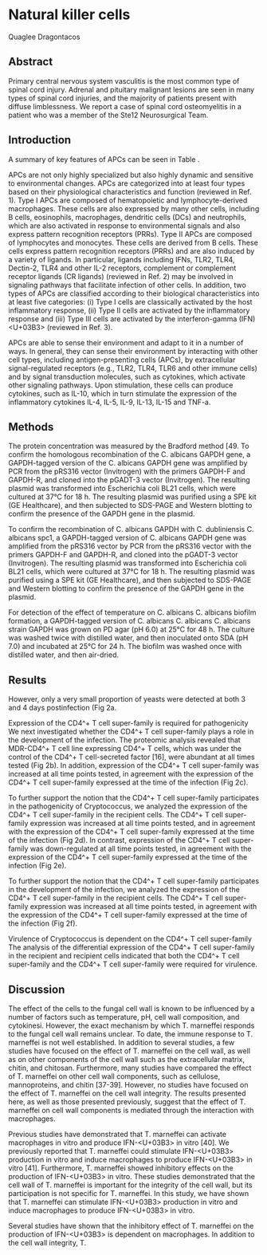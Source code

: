 # Natural killer cells
Quaglee Dragontacos


## Abstract
Primary central nervous system vasculitis is the most common type of spinal cord injury. Adrenal and pituitary malignant lesions are seen in many types of spinal cord injuries, and the majority of patients present with diffuse limblessness. We report a case of spinal cord osteomyelitis in a patient who was a member of the Ste12 Neurosurgical Team.


## Introduction
A summary of key features of APCs can be seen in Table .

APCs are not only highly specialized but also highly dynamic and sensitive to environmental changes. APCs are categorized into at least four types based on their physiological characteristics and function (reviewed in Ref. 1). Type I APCs are composed of hematopoietic and lymphocyte-derived macrophages. These cells are also expressed by many other cells, including B cells, eosinophils, macrophages, dendritic cells (DCs) and neutrophils, which are also activated in response to environmental signals and also express pattern recognition receptors (PRRs). Type II APCs are composed of lymphocytes and monocytes. These cells are derived from B cells. These cells express pattern recognition receptors (PRRs) and are also induced by a variety of ligands. In particular, ligands including IFNs, TLR2, TLR4, Dectin-2, TLR4 and other IL-2 receptors, complement or complement receptor ligands (CR ligands) (reviewed in Ref. 2) may be involved in signaling pathways that facilitate infection of other cells. In addition, two types of APCs are classified according to their biological characteristics into at least five categories: (i) Type I cells are classically activated by the host inflammatory response, (ii) Type II cells are activated by the inflammatory response and (iii) Type III cells are activated by the interferon-gamma (IFN)<U+03B3> (reviewed in Ref. 3).

APCs are able to sense their environment and adapt to it in a number of ways. In general, they can sense their environment by interacting with other cell types, including antigen-presenting cells (APCs), by extracellular signal-regulated receptors (e.g., TLR2, TLR4, TLR6 and other immune cells) and by signal transduction molecules, such as cytokines, which activate other signaling pathways. Upon stimulation, these cells can produce cytokines, such as IL-10, which in turn stimulate the expression of the inflammatory cytokines IL-4, IL-5, IL-9, IL-13, IL-15 and TNF-a.


## Methods
The protein concentration was measured by the Bradford method [49. To confirm the homologous recombination of the C. albicans GAPDH gene, a GAPDH-tagged version of the C. albicans GAPDH gene was amplified by PCR from the pRS316 vector (Invitrogen) with the primers GAPDH-F and GAPDH-R, and cloned into the pGADT-3 vector (Invitrogen). The resulting plasmid was transformed into Escherichia coli BL21 cells, which were cultured at 37°C for 18 h. The resulting plasmid was purified using a SPE kit (GE Healthcare), and then subjected to SDS-PAGE and Western blotting to confirm the presence of the GAPDH gene in the plasmid.

To confirm the recombination of C. albicans GAPDH with C. dubliniensis C. albicans spc1, a GAPDH-tagged version of C. albicans GAPDH gene was amplified from the pRS316 vector by PCR from the pRS316 vector with the primers GAPDH-F and GAPDH-R, and cloned into the pGADT-3 vector (Invitrogen). The resulting plasmid was transformed into Escherichia coli BL21 cells, which were cultured at 37°C for 18 h. The resulting plasmid was purified using a SPE kit (GE Healthcare), and then subjected to SDS-PAGE and Western blotting to confirm the presence of the GAPDH gene in the plasmid.

For detection of the effect of temperature on C. albicans C. albicans biofilm formation, a GAPDH-tagged version of C. albicans C. albicans C. albicans strain GAPDH was grown on PD agar (pH 6.0) at 25°C for 48 h. The culture was washed twice with distilled water, and then inoculated onto SDA (pH 7.0) and incubated at 25°C for 24 h. The biofilm was washed once with distilled water, and then air-dried.


## Results
However, only a very small proportion of yeasts were detected at both 3 and 4 days postinfection (Fig 2a.

Expression of the CD4^+ T cell super-family is required for pathogenicity
We next investigated whether the CD4^+ T cell super-family plays a role in the development of the infection. The proteomic analysis revealed that MDR-CD4^+ T cell line expressing CD4^+ T cells, which was under the control of the CD4^+ T cell-secreted factor [16], were abundant at all times tested (Fig 2b). In addition, expression of the CD4^+ T cell super-family was increased at all time points tested, in agreement with the expression of the CD4^+ T cell super-family expressed at the time of the infection (Fig 2c).

To further support the notion that the CD4^+ T cell super-family participates in the pathogenicity of Cryptococcus, we analyzed the expression of the CD4^+ T cell super-family in the recipient cells. The CD4^+ T cell super-family expression was increased at all time points tested, and in agreement with the expression of the CD4^+ T cell super-family expressed at the time of the infection (Fig 2d). In contrast, expression of the CD4^+ T cell super-family was down-regulated at all time points tested, in agreement with the expression of the CD4^+ T cell super-family expressed at the time of the infection (Fig 2e).

To further support the notion that the CD4^+ T cell super-family participates in the development of the infection, we analyzed the expression of the CD4^+ T cell super-family in the recipient cells. The CD4^+ T cell super-family expression was increased at all time points tested, in agreement with the expression of the CD4^+ T cell super-family expressed at the time of the infection (Fig 2f).

Virulence of Cryptococcus is dependent on the CD4^+ T cell super-family
The analysis of the differential expression of the CD4^+ T cell super-family in the recipient and recipient cells indicated that both the CD4^+ T cell super-family and the CD4^+ T cell super-family were required for virulence.


## Discussion

The effect of the cells to the fungal cell wall is known to be influenced by a number of factors such as temperature, pH, cell wall composition, and cytokinesi. However, the exact mechanism by which T. marneffei responds to the fungal cell wall remains unclear. To date, the immune response to T. marneffei is not well established. In addition to several studies, a few studies have focused on the effect of T. marneffei on the cell wall, as well as on other components of the cell wall such as the extracellular matrix, chitin, and chitosan. Furthermore, many studies have compared the effect of T. marneffei on other cell wall components, such as cellulose, mannoproteins, and chitin [37-39]. However, no studies have focused on the effect of T. marneffei on the cell wall integrity. The results presented here, as well as those presented previously, suggest that the effect of T. marneffei on cell wall components is mediated through the interaction with macrophages.

Previous studies have demonstrated that T. marneffei can activate macrophages in vitro and produce IFN-<U+03B3> in vitro [40]. We previously reported that T. marneffei could stimulate IFN-<U+03B3> production in vitro and induce macrophages to produce IFN-<U+03B3> in vitro [41]. Furthermore, T. marneffei showed inhibitory effects on the production of IFN-<U+03B3> in vitro. These studies demonstrated that the cell wall of T. marneffei is important for the integrity of the cell wall, but its participation is not specific for T. marneffei. In this study, we have shown that T. marneffei can stimulate IFN-<U+03B3> production in vitro and induce macrophages to produce IFN-<U+03B3> in vitro.

Several studies have shown that the inhibitory effect of T. marneffei on the production of IFN-<U+03B3> is dependent on macrophages. In addition to the cell wall integrity, T.
